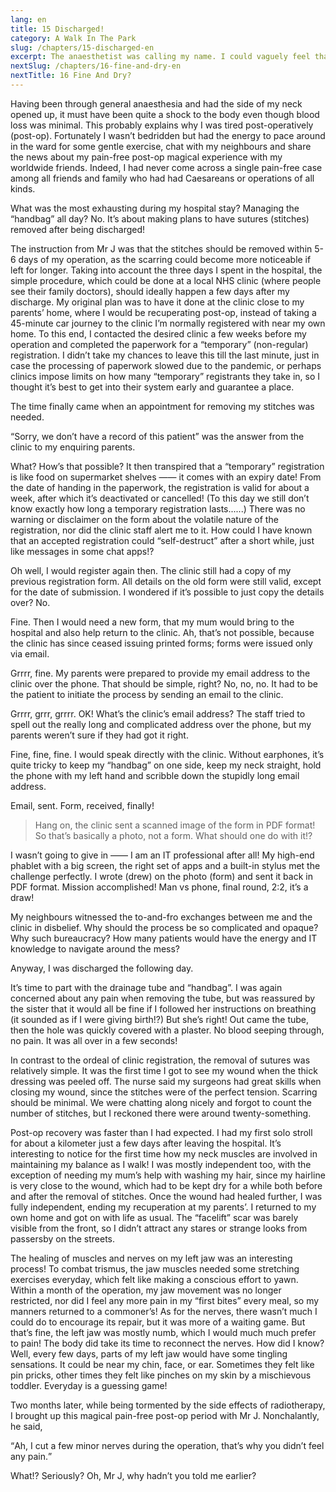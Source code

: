 ```yaml
---
lang: en
title: 15 Discharged!
category: A Walk In The Park
slug: /chapters/15-discharged-en
excerpt: The anaesthetist was calling my name. I could vaguely feel that someone was tapping my shoulder too.
nextSlug: /chapters/16-fine-and-dry-en
nextTitle: 16 Fine And Dry?
---
```


Having been through general anaesthesia and had the side of my neck opened up, it must have been quite a shock to the body even though blood loss was minimal. This  probably explains why I was tired post-operatively (post-op). Fortunately I wasn’t bedridden but had the energy to pace around in the ward for some gentle exercise, chat with my neighbours and share the news about my pain-free post-op magical experience with my worldwide friends. Indeed, I had never come across a single pain-free case among all friends and family who had had Caesareans or operations of all kinds.

What was the most exhausting during my hospital stay? Managing the “handbag” all day? No. It’s about making plans to have sutures (stitches) removed after being discharged!

The instruction from Mr J was that the stitches should be removed within 5-6 days of my operation, as the scarring could become more noticeable if left for longer. Taking into account the three days I spent in the hospital, the simple procedure, which could be done at a local NHS clinic (where people see their family doctors), should ideally happen a few days after my discharge. My original plan was to have it done at the clinic close to my parents’ home, where I would be recuperating post-op, instead of taking a 45-minute car journey to the clinic I’m normally registered with near my own home. To this end, I contacted the desired clinic a few weeks before my operation and completed the paperwork for a “temporary” (non-regular) registration. I didn’t take my chances to leave this till the last minute, just in case the processing of paperwork slowed due to the pandemic, or perhaps clinics impose limits on how many “temporary” registrants they take in, so I thought it’s best to get into their system early and guarantee a place. 

The time finally came when an appointment for removing my stitches was needed. 

“Sorry, we don’t have a record of this patient” was the answer from the clinic to my enquiring parents.

What? How’s that possible? It then transpired that a “temporary” registration is like food on supermarket shelves —— it comes with an expiry date! From the date of handing in the paperwork, the registration is valid for about a week, after which it’s deactivated or cancelled! (To this day we still don’t know exactly how long a temporary registration lasts......) There was no warning or disclaimer on the form about the volatile nature of the registration, nor did the clinic staff alert me to it. How could I have known that an accepted registration could “self-destruct” after a short while, just like messages in some chat apps!?

Oh well, I would register again then. The clinic still had a copy of my previous registration form. All details on the old form were still valid, except for the date of submission. I wondered if it’s possible to just copy the details over? No.

Fine. Then I would need a new form, that my mum would bring to the hospital and also help return to the clinic. Ah, that’s not possible, because the clinic has since ceased issuing printed forms; forms were issued only via email.

Grrrr, fine. My parents were prepared to provide my email address to the clinic over the phone. That should be simple, right? No, no, no. It had to be the patient to initiate the process by sending an email to the clinic.

Grrrr, grrr, grrrr. OK! What’s the clinic’s email address? The staff tried to spell out the really long and complicated address over the phone, but my parents weren’t sure if they had got it right.

Fine, fine, fine. I would speak directly with the clinic. Without earphones, it’s quite tricky to keep my “handbag” on one side, keep my neck straight, hold the phone with my left hand and scribble down the stupidly long email address.

Email, sent. Form, received, finally!

>Hang on, the clinic sent a scanned image of the form in PDF format! So that’s basically a photo, not a form. What should one do with it!?

I wasn’t going to give in —— I am an IT professional after all! My high-end phablet with a big screen, the right set of apps and a built-in stylus met the challenge perfectly. I wrote (drew) on the photo (form) and sent it back in PDF format. Mission accomplished! Man vs phone, final round, 2:2, it’s a draw!

My neighbours witnessed the to-and-fro exchanges between me and the clinic in disbelief. Why should the process be so complicated and opaque? Why such bureaucracy? How many patients would have the energy and IT knowledge to navigate around the mess?

Anyway, I was discharged the following day.

It’s time to part with the drainage tube and “handbag”. I was again concerned about any pain when removing the tube, but was reassured by the sister that it would all be fine if I followed her instructions on breathing (it sounded as if I were giving birth!?) But she’s right! Out came the tube, then the hole was quickly covered with a plaster. No blood seeping through, no pain. It was all over in a few seconds!

In contrast to the ordeal of clinic registration, the removal of sutures was relatively simple. It was the first time I got to see my wound when the thick dressing was peeled off. The nurse said my surgeons had great skills when closing my wound, since the stitches were of the perfect tension. Scarring should be minimal. We were chatting along nicely and forgot to count the number of stitches, but I reckoned there were around twenty-something.

Post-op recovery was faster than I had expected. I had my first solo stroll for about a kilometer just a few days after leaving the hospital. It’s interesting to notice for the first time how my neck muscles are involved in maintaining my balance as I walk! I was mostly independent too, with the exception of needing my mum’s help with washing my hair, since my hairline is very close to the wound, which had to be kept dry for a while both before and after the removal of stitches. Once the wound had healed further, I was fully independent, ending my recuperation at my parents’. I returned to my own home and got on with life as usual. The “facelift” scar was barely visible from the front, so I didn’t attract any stares or strange looks from passersby on the streets.

The healing of muscles and nerves on my left jaw was an interesting process! To combat trismus, the jaw muscles needed some stretching exercises everyday, which felt like making a conscious effort to yawn. Within a month of the operation, my jaw movement was no longer restricted, nor did I feel any more pain in my “first bites” every meal, so my manners returned to a commoner’s!  As for the nerves, there wasn’t much I could do to encourage its repair, but it was more of a waiting game. But that’s fine, the left jaw was mostly numb, which I would much much prefer to pain! The body did take its time to reconnect the nerves. How did I know? Well, every few days, parts of my left jaw would have some tingling sensations. It could be near my chin, face, or ear. Sometimes they felt like pin pricks, other times they felt like pinches on my skin by a mischievous toddler. Everyday is a guessing game!

Two months later, while being tormented by the side effects of radiotherapy, I brought up this magical pain-free post-op period with Mr J. Nonchalantly, he said,

<q>Ah, I cut a few minor nerves during the operation, that’s why you didn’t feel any pain.

What!? Seriously? Oh, Mr J, why hadn’t you told me earlier?
